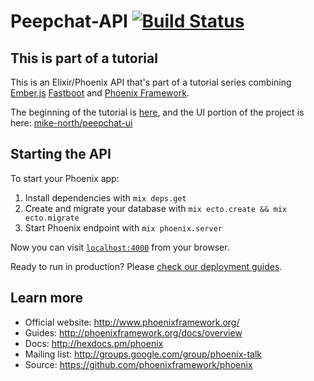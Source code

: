 # Peepchat-API [![Build Status](https://travis-ci.org/mike-north/peepchat-api.svg?branch=master)](https://travis-ci.org/mike-north/peepchat-api)

## This is part of a tutorial
This is an Elixir/Phoenix API that's part of a tutorial series combining [Ember.js](https://github.com/emberjs/ember.js) [Fastboot](https://github.com/ember-fastboot/ember-cli-fastboot) and [Phoenix Framework](https://github.com/phoenixframework/phoenix). 

The beginning of the tutorial is [here](https://medium.com/@mikenorth/building-a-performant-web-app-with-ember-fastboot-and-phoenix-part-1-fa1241654308), and the UI portion of the project is here: [mike-north/peepchat-ui](https://github.com/mike-north/peepchat-ui)

## Starting the API

To start your Phoenix app:

  1. Install dependencies with `mix deps.get`
  2. Create and migrate your database with `mix ecto.create && mix ecto.migrate`
  3. Start Phoenix endpoint with `mix phoenix.server`

Now you can visit [`localhost:4000`](http://localhost:4000) from your browser.

Ready to run in production? Please [check our deployment guides](http://www.phoenixframework.org/docs/deployment).

## Learn more

  * Official website: http://www.phoenixframework.org/
  * Guides: http://phoenixframework.org/docs/overview
  * Docs: http://hexdocs.pm/phoenix
  * Mailing list: http://groups.google.com/group/phoenix-talk
  * Source: https://github.com/phoenixframework/phoenix
